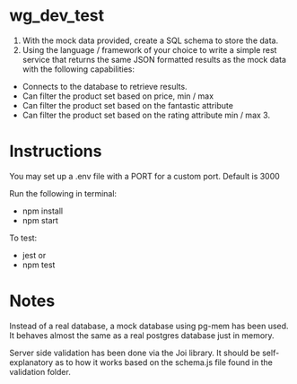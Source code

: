 # wg_dev_test

1. With the mock data provided, create a SQL schema to store the data. 
2. Using the language / framework of your choice to write a simple rest service that returns the same JSON formatted results as the mock data with the following capabilities: 
- Connects to the database to retrieve results. 
- Can filter the product set based on price, min / max 
- Can filter the product set based on the fantastic attribute 
- Can filter the product set based on the rating attribute min / max 3. 


# Instructions
You may set up a .env file with a PORT for a custom port. Default is 3000

Run the following in terminal: 
- npm install 
- npm start

To test: 
- jest 
or 
- npm test

# Notes
Instead of a real database, a mock database using pg-mem has been used. It behaves almost the same as a real postgres database just in memory. 

Server side validation has been done via the Joi library. It should be self-explanatory as to how it works based on the schema.js file found in the validation folder. 
